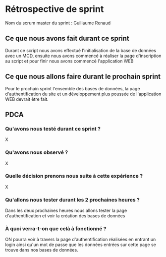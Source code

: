 # Rétrospective de sprint

Nom du scrum master du sprint : Guillaume Renaud

## Ce que nous avons fait durant ce sprint
Durant ce script nous avons effectué l'initialisation de la base de données avec un MCD, ensuite nous avons commencé à réaliser la page d'inscription au script et pour finir nous avons commencé l'application WEB
## Ce que nous allons faire durant le prochain sprint
Pour le prochain sprint l'ensemble des bases de données, la page d'authentification du site et un développement plus poussée de l'application WEB devrait être fait. 

## PDCA 
### Qu'avons nous testé durant ce sprint ? 
X
### Qu'avons nous observé ? 
X
### Quelle décision prenons nous suite à cette expérience ? 
X
### Qu'allons nous tester durant les 2 prochaines heures ? 
Dans les deux prochaines heures nous allons tester la page d'authentification et voir la création des bases de données 
### À quoi verra-t-on que celà à fonctionné ?
ON pourra voir à travers la page d'authentification réalisées en entrant un login ainsi qu'un mot de passe que les données entrées sur cette page se trouve dans nos bases de données. 